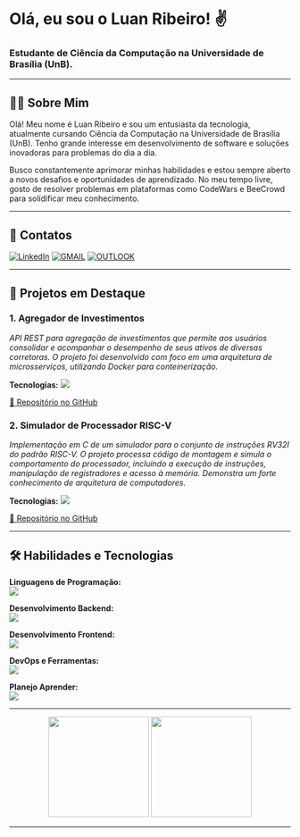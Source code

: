 # Olá, eu sou o Luan Ribeiro! ✌️

### Estudante de Ciência da Computação na Universidade de Brasília (UnB).

---

## 👨‍💻 Sobre Mim

Olá! Meu nome é Luan Ribeiro e sou um entusiasta da tecnologia, atualmente cursando Ciência da Computação na Universidade de Brasília (UnB). Tenho grande interesse em desenvolvimento de software e soluções inovadoras para problemas do dia a dia.

Busco constantemente aprimorar minhas habilidades e estou sempre aberto a novos desafios e oportunidades de aprendizado. No meu tempo livre, gosto de resolver problemas em plataformas como CodeWars e BeeCrowd para solidificar meu conhecimento.

---

## 🔗 Contatos

[![LinkedIn](https://img.shields.io/badge/LinkedIn-0A66C2?style=for-the-badge&logo=linkedin&logoColor=white)](https://www.linkedin.com/in/luan-ribeiro-2b3b52228/)
[![GMAIL](https://img.shields.io/badge/Gmail-D14836?style=for-the-badge&logo=gmail&logoColor=white)](mailto:luansantribeiro@gmail.com)
[![OUTLOOK](https://img.shields.io/badge/Outlook-0078D4?style=for-the-badge&logo=microsoft-outlook&logoColor=white)](mailto:luansantribeiro@hotmail.com)

---

## 🚀 Projetos em Destaque

### 1. Agregador de Investimentos
<p>
  <em>API REST para agregação de investimentos que permite aos usuários consolidar e acompanhar o desempenho de seus ativos de diversas corretoras. O projeto foi desenvolvido com foco em uma arquitetura de microsserviços, utilizando Docker para conteinerização.</em>
</p>
<p>
  <strong>Tecnologias:</strong>
  <a href="https://skillicons.dev">
    <img src="https://skillicons.dev/icons?i=java,spring,docker" />
  </a>
</p>
<p>
  <a href="https://github.com/ineblinavel/AgregadorDeInvestimentos">🔗 Repositório no GitHub</a>
</p>

### 2. Simulador de Processador RISC-V
<p>
  <em>Implementação em C de um simulador para o conjunto de instruções RV32I do padrão RISC-V. O projeto processa código de montagem e simula o comportamento do processador, incluindo a execução de instruções, manipulação de registradores e acesso à memória. Demonstra um forte conhecimento de arquitetura de computadores.</em>
</p>
<p>
  <strong>Tecnologias:</strong>
  <a href="https://skillicons.dev">
    <img src="https://skillicons.dev/icons?i=c" />
  </a>
</p>
<p>
  <a href="https://github.com/ineblinavel/Simulador-RiscV">🔗 Repositório no GitHub</a>
</p>

---

## 🛠️ Habilidades e Tecnologias


<p align="left">
  <strong>Linguagens de Programação:</strong><br>
  <a href="https://skillicons.dev">
    <img src="https://skillicons.dev/icons?i=c,cpp,python,java,js" />
  </a>
</p>
<p align="left">
  <strong>Desenvolvimento Backend:</strong><br>
  <a href="https://skillicons.dev">
    <img src="https://skillicons.dev/icons?i=nodejs,flask,spring" />
  </a>
</p>
<p align="left">
  <strong>Desenvolvimento Frontend:</strong><br>
  <a href="https://skillicons.dev">
    <img src="https://skillicons.dev/icons?i=html,css" />
  </a>
</p>
<p align="left">
  <strong>DevOps e Ferramentas:</strong><br>
  <a href="https://skillicons.dev">
    <img src="https://skillicons.dev/icons?i=docker,git,github" />
  </a>
</p>
<p align="left">
  <strong>Planejo Aprender:</strong><br>
  <a href="https://skillicons.dev">
    <img src="https://skillicons.dev/icons?i=fastapi,lua,kubernetes,react" />
  </a>
</p>

---

<p align="center">
  <img height="180em" src="https://github-readme-stats.vercel.app/api?username=ineblinavel&show_icons=true&theme=dracula&include_all_commits=true&count_private=true"/>
  <img height="180em" src="https://github-readme-stats.vercel.app/api/top-langs/?username=ineblinavel&layout=compact&langs_count=7&theme=dracula&size_weight=0.5&count_weight=0.5"/>
</p>

---
